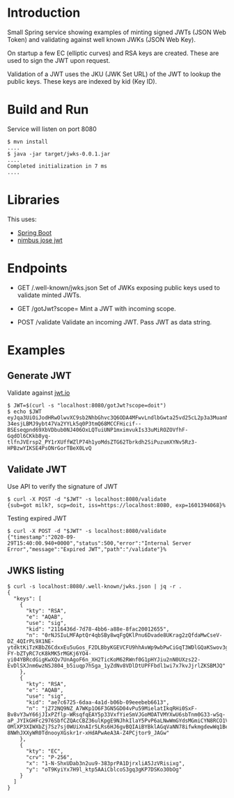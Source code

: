 # Introduction
Small Spring service showing examples of minting signed JWTs (JSON Web Token) and validating against well known JWKs (JSON Web Key).

On startup a few EC (elliptic curves) and RSA keys are created. These are used to sign the JWT upon request. 

Validation of a JWT uses the JKU (JWK Set URL) of the JWT to lookup the public keys. These keys are indexed by kid (Key ID).

# Build and Run
Service will listen on port 8080


```
$ mvn install
....
$ java -jar target/jwks-0.0.1.jar
....
Completed initialization in 7 ms
....
```

# Libraries

This uses:
* [Spring Boot](https://spring.io/projects/spring-boot)
* [nimbus jose jwt](https://connect2id.com/products/nimbus-jose-jwt/examples)

# Endpoints

* GET /.well-known/jwks.json
Set of JWKs exposing public keys used to validate minted JWTs.

* GET /gotJwt?scope=<something>
Mint a JWT with incoming scope.

* POST /validate
Validate an incoming JWT. Pass JWT as data string.


# Examples

## Generate JWT

Validate against [jwt.io](https://jwt.io/)

```
$ JWT=$(curl -s "localhost:8080/gotJwt?scope=doit")
$ echo $JWT
eyJqa3UiOiJodHRwOlwvXC9sb2NhbGhvc3Q6ODA4MFwvLndlbGwta25vd25cL2p3a3MuanNvbiIsImtpZCI6IjIxMTY0MzZkLTdkNzgtNGJiNi1hODhlLThmYWMyMDAxMjY1NSIsImFsZyI6IlJTMjU2In0.eyJpc3MiOiJodHRwczpcL1wvbG9jYWxob3N0OjgwODAiLCJzdWIiOiJnb3QgbWlsaz8iLCJzY3AiOiJkb2l0IiwiZXhwIjoxNjAxMzkxNjM1fQ.cFm5xmNyGXGlIUaapQgX9syBmHB9Fa4mrOvIC3ekV3iDjEYuqG1vovLSlflhjI91J1CriBZRQoOByt9XlyEGi3gqze8WvcVJW_BsfjX1_k4M95KEtou83XcQe7hme6Elmn3XCgQiTx-34esjLBMJ9ybt47Va2YYLk5q0P3tmQ68MCCFHicif--BSEseqpnd69XbVDbub0NJ406OxLQTuiUNP1mximvukIs33uMiROZOVfhF-GqdOl6CKkb8yq-tlfnJVErsp2_PY1rXUffWZlP74h1yoMdsZTG62Tbrkdh2SiPuzumXYNv5Rz3-HPBzwYIKSE4PsONrGorTBeX0LvQ
```

## Validate JWT

Use API to verify the signature of JWT

```
$ curl -X POST -d "$JWT" -s localhost:8080/validate
{sub=got milk?, scp=doit, iss=https://localhost:8080, exp=1601394068}%
```

Testing expired JWT

``` 
$ curl -X POST -d "$JWT" -s localhost:8080/validate
{"timestamp":"2020-09-29T15:40:00.940+0000","status":500,"error":"Internal Server Error","message":"Expired JWT","path":"/validate"}%
```


## JWKS listing

```
$ curl -s localhost:8080/.well-known/jwks.json | jq -r .
{
  "keys": [
    {
      "kty": "RSA",
      "e": "AQAB",
      "use": "sig",
      "kid": "2116436d-7d78-4bb6-a88e-8fac20012655",
      "n": "0rNJSIuLMFAptQr4qbSBy8wqFgQKlPnu6Dvade8UKrag2zQfdaMwCseV-DZ_4QIrPL9X1NE-ytdktKiTzKBbZ6CdxxEu5uGos_F2DLBbyKGEVCFU9hhAvWp9wbPwCiGqT3WDlGQaKSwov3g5XEzRfzx3lGatY0QDs9kz5GHfdABpzRnCBNbnJcI-FY-bZTyRC7cK8kMK5rMGKj6YO4-yi04YBRcdGigKwXQv7UnAgoF6n_XH2TicKoM62RWnf0G1pHYJiu2nN0UXzs22-EvDlSXJnm6wzNSJ804_b5iuqp7hSga_1yZdNv8VDlDtUPFFbdl1wi7x7kvJjrlZKSBMJQ"
    },
    {
      "kty": "RSA",
      "e": "AQAB",
      "use": "sig",
      "kid": "ae7c6725-6daa-4a1d-b06b-09eeebeb6613",
      "n": "jZ72NQ9NZ_A7WKp1O6F3GN5GD04vPu59MielatIkqRHi0SxF-Bv8vY3wY66jJIxPZflp-WRsqfqEAY5p33VxfYieSmVJGoMOATVMYXwU6sbTnm0G33-wSq-aP_JYIkGHFc2976SbfCZQAcCBZ36ulKpgE9NJhkIlaY5PvP6aLNwWmGYdsMGmiCYN8RCO1VmWuyHZUQhQ-OMlXP3XIWXbZj7Sz7sj0WUiXnAIr5LRs6HJ6gvBQIAiBYBklAGqVaNN78ifwkmgdewWq1BeNB7HweoM0J0QIJjBUH-8NWhJXXyWR0TdnooyXGskr1r-xHdAPwAeA3A-Z4PCjtor9_JAGw"
    },
    {
      "kty": "EC",
      "crv": "P-256",
      "x": "1-N-ShxUDab3n2uu9-383prPA1DjrxliA5JzVRisixg",
      "y": "oT9KyiYx7H9l_ktp5AAiCblcoS3gq3gKP7DSKo30bOg"
    }
  ]
}

```
